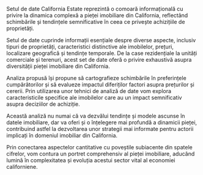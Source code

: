 Setul de date California Estate reprezintă o comoară informațională cu privire la dinamica complexă a pieței imobiliare din California, reflectând schimbările și tendințele semnificative în ceea ce privește achizițiile de proprietăți.

Setul de date cuprinde informații esențiale despre diverse aspecte, inclusiv tipuri de proprietăți, caracteristici distinctive ale imobilelor, prețuri, localizare geografică și tendințe temporale. De la case rezidențiale la unități comerciale și terenuri, acest set de date oferă o privire exhaustivă asupra diversității pieței imobiliare din California.

Analiza propusă își propune să cartografieze schimbările în preferințele cumpărătorilor și să evalueze impactul diferiților factori asupra prețurilor și cererii. Prin utilizarea unor tehnici de analiză de date vom explora caracteristicile specifice ale imobilelor care au un impact semnificativ asupra deciziilor de achiziție.

Această analiză nu numai că va dezvălui tendințe și modele ascunse în datele imobiliare, dar va oferi și o înțelegere mai profundă a dinamicii pieței, contribuind astfel la dezvoltarea unor strategii mai informate pentru actorii implicați în domeniul imobiliar din California. 

Prin conectarea aspectelor cantitative cu poveștile subiacente din spatele cifrelor, vom contura un portret comprehensiv al pieței imobiliare, aducând lumină în complexitatea și evoluția acestui sector vital al economiei californiene.
